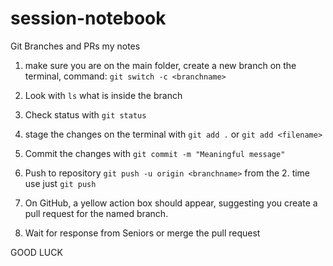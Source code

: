 # session-notebook
Git Branches and PRs
my notes



1. make sure you are on the main folder, create a new branch on the terminal, command: `git switch -c <branchname>`

2. Look with `ls` what is inside the branch

3. Check status with `git status`

4. stage the changes on the terminal with `git add .` or `git add <filename>`

5. Commit the changes with `git commit -m "Meaningful message"` 

6. Push to repository `git push -u origin <branchname>`
from the 2. time use just `git push`

7. On GitHub, a yellow action box should appear, suggesting you create a pull request for the named branch.

8. Wait for response from Seniors or merge the pull request 

GOOD LUCK
